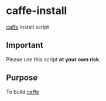 # caffe-install

[caffe](https://github.com/BVLC/caffe) install script

## Important

Please use this script __at your own risk__.

## Purpose

To build [caffe](https://github.com/BVLC/caffe)
